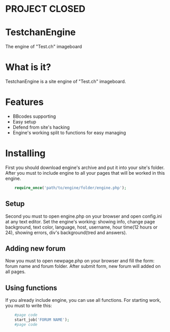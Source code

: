# PROJECT CLOSED
# TestchanEngine
The engine of "Test.ch" imageboard

# What is it?

TestchanEngine is a site engine of "Test.ch" imageboard.

# Features

<ul>
  <li>BBcodes supporting</li>
  <li>Easy setup</li>
  <li>Defend from site's hacking</li>
  <li>Engine's working split to functions for easy managing</li>
</ul>

# Installing

First you should download engine's archive and put it into your site's folder. After you must to include engine to all your pages that will be worked in this engine.

```php
    require_once('path/to/engine/folder/engine.php');
```

## Setup

Second you must to open engine.php on your browser and open config.ini at any text editor. Set the engine's working: showing info, change page background, text color, language, host, username, hour time(12 hours or 24), showing errors, div's background(tred and answers).

## Adding new forum

Now you must to open newpage.php on your browser and fill the form: forum name and forum folder. After submit form, new forum will added on all pages.

## Using functions

If you already include engine, you can use all functions. For starting work, you must to write this:
```php
    #page code
    start_job('FORUM NAME');
    #page code
```
